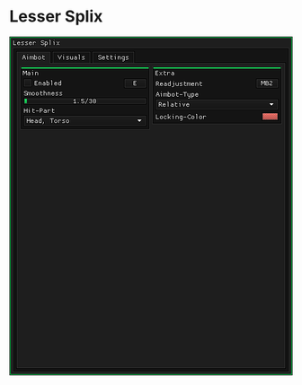 # Lesser Splix
![](https://raw.githubusercontent.com/soapware/UI/main/lesser-splix/lesser%20splix.png)
